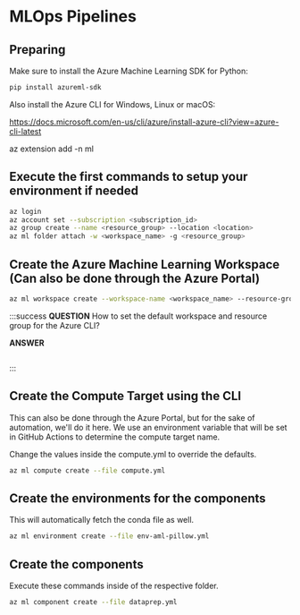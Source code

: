 # MLOps Pipelines

## Preparing

Make sure to install the Azure Machine Learning SDK for Python:

```bash
pip install azureml-sdk
```

Also install the Azure CLI for Windows, Linux or macOS:
    
https://docs.microsoft.com/en-us/cli/azure/install-azure-cli?view=azure-cli-latest

az extension add -n ml

## Execute the first commands to setup your environment if needed

```bash
az login
az account set --subscription <subscription_id>
az group create --name <resource_group> --location <location>
az ml folder attach -w <workspace_name> -g <resource_group>
```

## Create the Azure Machine Learning Workspace (Can also be done through the Azure Portal)

```bash
az ml workspace create --workspace-name <workspace_name> --resource-group <resource_group> --location <location>
```

:::success
**QUESTION**
How to set the default workspace and resource group for the Azure CLI?

**ANSWER**
```bash

```

:::

## Create the Compute Target using the CLI
This can also be done through the Azure Portal, but for the sake of automation, we'll do it here.
We use an environment variable that will be set in GitHub Actions to determine the compute target name.

Change the values inside the compute.yml to override the defaults.

```bash
az ml compute create --file compute.yml
```

## Create the environments for the components

This will automatically fetch the conda file as well.

```bash
az ml environment create --file env-aml-pillow.yml
```

## Create the components

Execute these commands inside of the respective folder.
```bash
az ml component create --file dataprep.yml
```